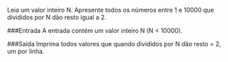 Leia um valor inteiro N. Apresente todos os números entre 1 e 10000 que divididos por N dão resto igual a 2.

###Entrada
A entrada contém um valor inteiro N (N < 10000).

###Saída
Imprima todos valores que quando divididos por N dão resto = 2, um por linha.